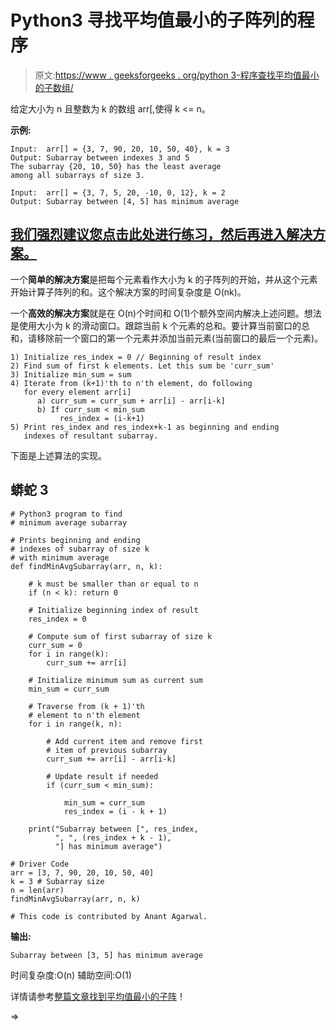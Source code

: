 # Python3 寻找平均值最小的子阵列的程序

> 原文:[https://www . geeksforgeeks . org/python 3-程序查找平均值最小的子数组/](https://www.geeksforgeeks.org/python3-program-to-find-the-subarray-with-least-average/)

给定大小为 n 且整数为 k 的数组 arr[,使得 k <= n。

**示例:**

```
Input:  arr[] = {3, 7, 90, 20, 10, 50, 40}, k = 3
Output: Subarray between indexes 3 and 5
The subarray {20, 10, 50} has the least average 
among all subarrays of size 3.

Input:  arr[] = {3, 7, 5, 20, -10, 0, 12}, k = 2
Output: Subarray between [4, 5] has minimum average
```

## [我们强烈建议您点击此处进行练习，然后再进入解决方案。](https://practice.geeksforgeeks.org/problems/subarray-with-least-average5031/1)

一个**简单的解决方案**是把每个元素看作大小为 k 的子阵列的开始，并从这个元素开始计算子阵列的和。这个解决方案的时间复杂度是 O(nk)。

一个**高效的解决方案**就是在 O(n)个时间和 O(1)个额外空间内解决上述问题。想法是使用大小为 k 的滑动窗口。跟踪当前 k 个元素的总和。要计算当前窗口的总和，请移除前一个窗口的第一个元素并添加当前元素(当前窗口的最后一个元素)。

```
1) Initialize res_index = 0 // Beginning of result index
2) Find sum of first k elements. Let this sum be 'curr_sum'
3) Initialize min_sum = sum
4) Iterate from (k+1)'th to n'th element, do following
   for every element arr[i]
      a) curr_sum = curr_sum + arr[i] - arr[i-k]
      b) If curr_sum < min_sum
           res_index = (i-k+1)
5) Print res_index and res_index+k-1 as beginning and ending
   indexes of resultant subarray.
```

下面是上述算法的实现。

## 蟒蛇 3

```
# Python3 program to find
# minimum average subarray

# Prints beginning and ending 
# indexes of subarray of size k
# with minimum average
def findMinAvgSubarray(arr, n, k):

    # k must be smaller than or equal to n
    if (n < k): return 0

    # Initialize beginning index of result
    res_index = 0

    # Compute sum of first subarray of size k
    curr_sum = 0
    for i in range(k):
        curr_sum += arr[i]

    # Initialize minimum sum as current sum
    min_sum = curr_sum

    # Traverse from (k + 1)'th
    # element to n'th element
    for i in range(k, n):

        # Add current item and remove first 
        # item of previous subarray
        curr_sum += arr[i] - arr[i-k]

        # Update result if needed
        if (curr_sum < min_sum):

            min_sum = curr_sum
            res_index = (i - k + 1)

    print("Subarray between [", res_index,
          ", ", (res_index + k - 1),
          "] has minimum average")

# Driver Code
arr = [3, 7, 90, 20, 10, 50, 40]
k = 3 # Subarray size
n = len(arr)
findMinAvgSubarray(arr, n, k)

# This code is contributed by Anant Agarwal.
```

**输出:**

```
Subarray between [3, 5] has minimum average
```

时间复杂度:O(n)
辅助空间:O(1)

详情请参考[整篇文章找到平均值最小的子阵](https://www.geeksforgeeks.org/find-subarray-least-average/)！

=>